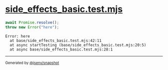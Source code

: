 # [side_effects_basic.test.mjs](../side_effects_basic.test.mjs)

```js
await Promise.resolve();
throw new Error("here");
```

```console
Error: here
  at base/side_effects_basic.test.mjs:42:11
  at async startTesting (base/side_effects_basic.test.mjs:20:5)
  at async base/side_effects_basic.test.mjs:28:1
```

---

<sub>
  Generated by <a href="https://github.com/jsenv/core/tree/main/packages/tooling/snapshot">@jsenv/snapshot</a>
</sub>
